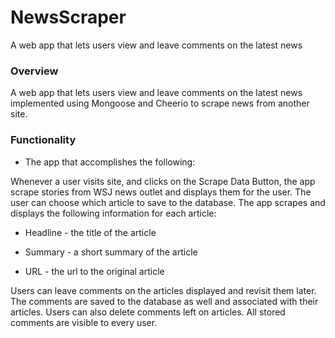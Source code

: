 # NewsScraper
A web app that lets users view and leave comments on the latest news
### Overview

A web app that lets users view and leave comments on the latest news implemented using Mongoose and Cheerio to scrape news from another site.

### Functionality

   - The app that accomplishes the following:

Whenever a user visits site, and clicks on the Scrape Data Button, the app scrape stories from WSJ news outlet and displays them for the user. The user can choose which article to save to the database. The app scrapes and displays the following information for each article:

   - Headline - the title of the article

   - Summary - a short summary of the article

   - URL - the url to the original article


Users can leave comments on the articles displayed and revisit them later. 
The comments are saved to the database as well and associated with their articles. 
Users can also delete comments left on articles. 
All stored comments are visible to every user.
